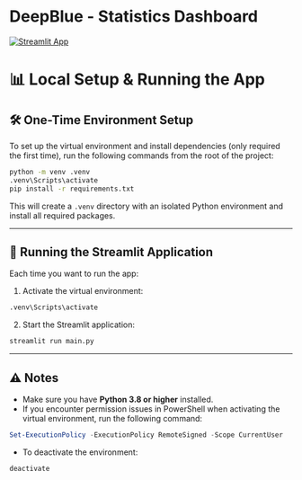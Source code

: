 # DeepBlue - Statistics Dashboard
[![Streamlit App](https://static.streamlit.io/badges/streamlit_badge_black_white.svg)](https://statdbl.streamlit.app/)

# 📊 Local Setup & Running the App

## 🛠️ One-Time Environment Setup

To set up the virtual environment and install dependencies (only required the first time), run the following commands from the root of the project:

```bash
python -m venv .venv
.venv\Scripts\activate
pip install -r requirements.txt
```

This will create a `.venv` directory with an isolated Python environment and install all required packages.

---

## 🚀 Running the Streamlit Application

Each time you want to run the app:

1. Activate the virtual environment:

```bash
.venv\Scripts\activate
```

2. Start the Streamlit application:

```bash
streamlit run main.py
```

---

## ⚠️ Notes

- Make sure you have **Python 3.8 or higher** installed.
- If you encounter permission issues in PowerShell when activating the virtual environment, run the following command:

```powershell
Set-ExecutionPolicy -ExecutionPolicy RemoteSigned -Scope CurrentUser
```

- To deactivate the environment:

```bash
deactivate
```
